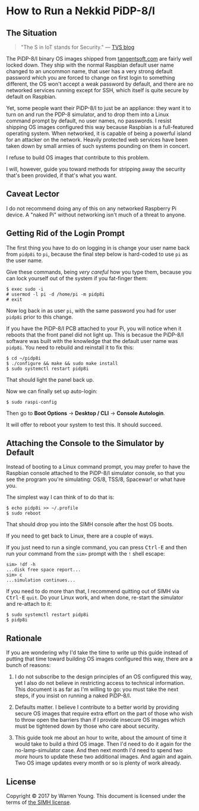 # How to Run a Nekkid PiDP-8/I


## The Situation

> "The S in IoT stands for Security." — [TVS blog][tvs]

The PiDP-8/I binary OS images shipped from [tangentsoft.com][site] are
fairly well locked down.  They ship with the normal Raspbian default
user name changed to an uncommon name, that user has a very strong
default password which you are forced to change on first login to
something different, the OS won't accept a weak password by default, and
there are no networked services running except for SSH, which itself is
quite secure by default on Raspbian.

Yet, some people want their PiDP-8/I to just be an appliance: they want
it to turn on and run the PDP-8 simulator, and to drop them into a Linux
command prompt by default, no user names, no passwords.  I resist
shipping OS images configured this way because Raspbian is a
full-featured operating system.  When networked, it is capable of being
a powerful island for an attacker on the network.  Heavily protected web
services have been taken down by small armies of such systems pounding
on them in concert.

I refuse to build OS images that contribute to this problem.

I will, however, guide you toward methods for stripping away the
security that's been provided, if that's what you want.


## Caveat Lector

I do not recommend doing any of this on any networked Raspberry Pi
device.  A "naked Pi" without networking isn't much of a threat to
anyone.


## Getting Rid of the Login Prompt

The first thing you have to do on logging in is change your user name
back from `pidp8i` to `pi`, because the final step below is hard-coded
to use `pi` as the user name.

Give these commands, being *very careful* how you type them, because you
can lock yourself out of the system if you fat-finger them:

    $ exec sudo -i
    # usermod -l pi -d /home/pi -m pidp8i
    # exit

Now log back in as user `pi`, with the same password you had for
user `pidp8i` prior to this change.

If you have the PiDP-8/I PCB attached to your Pi, you will notice when
it reboots that the front panel did not light up.  This is becasue the
PiDP-8/I software was built with the knowledge that the default user
name was `pidp8i`.  You need to rebuild and reinstall it to fix this:

    $ cd ~/pidp8i
    $ ./configure && make && sudo make install
    $ sudo systemctl restart pidp8i

That should light the panel back up.

Now we can finally set up auto-login:

    $ sudo raspi-config
    
Then go to **Boot Options** → **Desktop / CLI** → **Console Autologin**.

It will offer to reboot your system to test this.  It should succeed.


## Attaching the Console to the Simulator by Default

Instead of booting to a Linux command prompt, you may prefer to have the
Raspbian console attached to the PiDP-8/I simulator console, so that you
see the program you're simulating: OS/8, TSS/8, Spacewar! or what have
you.

The simplest way I can think of to do that is:

    $ echo pidp8i >> ~/.profile
    $ sudo reboot

That should drop you into the SIMH console after the host OS boots.

If you need to get back to Linux, there are a couple of ways.

If you just need to run a single command, you can press <kbd>Ctrl-E</kbd>
and then run your command from the `sim>` prompt with the `!` shell
escape:

    sim> !df -h
    ...disk free space report...
    sim> c
    ...simulation continues...

If you need to do more than that, I recommend quitting out of SIMH via
<kbd>Ctrl-E</kbd> `quit`.  Do your Linux work, and when done, re-start
the simulator and re-attach to it:

    $ sudo systemctl restart pidp8i
    $ pidp8i


## Rationale

If you are wondering why I'd take the time to write up this guide
instead of putting that time toward building OS images configured this
way, there are a bunch of reasons:

1.  I do not subscribe to the design principles of an OS configured this
    way, yet I also do not believe in restricting access to technical
    information.  This document is as far as I'm willing to go: you must
    take the next steps, if you insist on running a naked PiDP-8/I.

2.  Defaults matter.  I believe I contribute to a better world by
    providing secure OS images that require extra effort on the part of
    those who wish to throw open the barriers than if I provide insecure
    OS images which must be tightened down by those who care about
    security.

3.  This guide took me about an hour to write, about the amount of time
    it would take to build a third OS image.  Then I'd need to do it
    again for the no-lamp-simulator case.  And then next month I'd need
    to spend two *more* hours to update these two additional images.
    And again and again.  Two OS image updates every month or so is
    plenty of work already.


## License

Copyright © 2017 by Warren Young. This document is licensed under
the terms of [the SIMH license][sl].


[tvs]:  http://www.testandverification.com/iot/s-iot-stands-security/
[site]: https://tangentsoft.com/pidp8i/
[sl]:   https://tangentsoft.com/pidp8i/doc/trunk/SIMH-LICENSE.md
